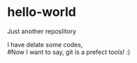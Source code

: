 # hello-world
Just another reposlitory

I have delate some codes,  
#Now I want to say, git is a prefect tools! :)
